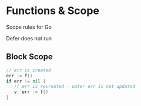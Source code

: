 # Functions & Scope

Scope rules for Go



Defer does not run 

## Block Scope

```go
// err is created
err := f()
if err != nil {
   // err is recreated - outer err is not updated
   v, err := f()
}
```



